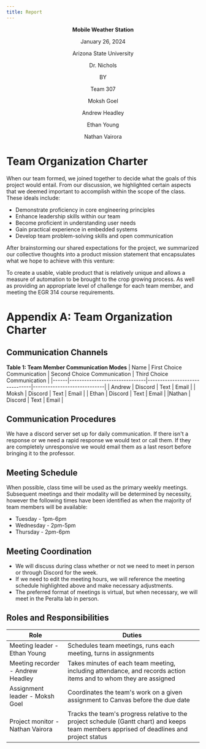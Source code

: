 ```yaml
---
title: Report
---
```

<p align="center">
  <b>
Mobile Weather Station
      </b>
</p>
<p align="center">
January 26, 2024
</p>
<p align="center">
Arizona State University
</p>
<p align="center">
Dr. Nichols
</p>
<p align="center">
BY
</p>
<p align="center">
Team 307
</p>
<p align="center">
Moksh Goel
</p>
<p align="center">
Andrew Headley
</p>
<p align="center">
Ethan Young
</p>
<p align="center">
Nathan Vairora
</p>




#
# Team Organization Charter
When our team formed, we joined together to decide what the goals of this project would entail. From our discussion, we highlighted certain aspects that we deemed important to accomplish within the scope of the class. These ideals include:

- Demonstrate proficiency in core engineering principles
- Enhance leadership skills within our team
- Become proficient in understanding user needs
- Gain practical experience in embedded systems
- Develop team problem-solving skills and open communication


After brainstorming our shared expectations for the project, we summarized our collective thoughts into a product mission statement that encapsulates what we hope to achieve with this venture:

To create a usable, viable product that is relatively unique and allows a measure of automation to be brought to the crop growing process. As well as providing an appropriate level of challenge for each team member, and meeting the EGR 314 course requirements. 

# Appendix A: Team Organization Charter
## Communication Channels
**Table 1: Team Member Communication Modes**
| Name | First Choice Communication    |  Second Choice Communication  | Third Choice Communication  |
|------|-------------------------------|-------------------------------|-----------------------------|
| Andrew | Discord | Text | Email |
| Moksh  | Discord | Text | Email |
| Ethan  | Discord | Text | Email |
|Nathan  | Discord | Text | Email |
## Communication Procedures
We have a discord server set up for daily communication. If there isn't a response or we need a rapid response we would text or call them. If they are completely unresponsive we would email them as a last resort before bringing it to the professor.
## Meeting Schedule
When possible, class time will be used as the primary weekly meetings. Subsequent meetings and their modality will be determined by necessity, however the following times have been identified as when the majority of team members will be available:
- Tuesday - 1pm-6pm
- Wednesday - 2pm-5pm
- Thursday - 2pm-6pm
## Meeting Coordination
- We will discuss during class whether or not we need to meet in person or through Discord for the week. 
- If we need to edit the meeting hours, we will reference the meeting schedule highlighted above and make necessary adjustments.
- The preferred format of meetings is virtual, but when necessary, we will meet in the Peralta lab in person.
## Roles and Responsibilities
| Role | Duties |
|------|--------|
|Meeting leader - Ethan Young | Schedules team meetings, runs each meeting, turns in assignments |
| Meeting recorder - Andrew Headley | Takes minutes of each team meeting, including attendance, and records action items and to whom they are assigned |
| Assignment leader - Moksh Goel  | Coordinates the team's work on a given assignment to Canvas before the due date |
| Project monitor - Nathan Vairora  | Tracks the team's progress relative to the project schedule (Gantt chart) and keeps team members apprised of deadlines and project status |



